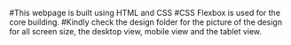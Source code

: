 #This webpage is built using HTML and CSS
#CSS Flexbox is used for the core building.
#Kindly check the design folder for the picture of the design for all screen size, the desktop view, mobile view and the tablet view.